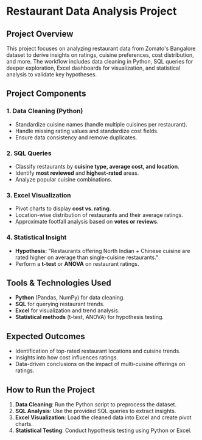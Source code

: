 # Restaurant Data Analysis Project

## Project Overview

This project focuses on analyzing restaurant data from Zomato's Bangalore dataset to derive insights on ratings, cuisine preferences, cost distribution, and more. The workflow includes data cleaning in Python, SQL queries for deeper exploration, Excel dashboards for visualization, and statistical analysis to validate key hypotheses.

## Project Components

### 1. Data Cleaning (Python)
- Standardize cuisine names (handle multiple cuisines per restaurant).
- Handle missing rating values and standardize cost fields.
- Ensure data consistency and remove duplicates.

### 2. SQL Queries
- Classify restaurants by **cuisine type, average cost, and location**.
- Identify **most reviewed** and **highest-rated** areas.
- Analyze popular cuisine combinations.

### 3. Excel Visualization
- Pivot charts to display **cost vs. rating**.
- Location-wise distribution of restaurants and their average ratings.
- Approximate footfall analysis based on **votes or reviews**.

### 4. Statistical Insight
- **Hypothesis:** "Restaurants offering North Indian + Chinese cuisine are rated higher on average than single-cuisine restaurants."
- Perform a **t-test** or **ANOVA** on restaurant ratings.

## Tools & Technologies Used
- **Python** (Pandas, NumPy) for data cleaning.
- **SQL** for querying restaurant trends.
- **Excel** for visualization and trend analysis.
- **Statistical methods** (t-test, ANOVA) for hypothesis testing.

## Expected Outcomes
- Identification of top-rated restaurant locations and cuisine trends.
- Insights into how cost influences ratings.
- Data-driven conclusions on the impact of multi-cuisine offerings on ratings.

## How to Run the Project
1. **Data Cleaning**: Run the Python script to preprocess the dataset.
2. **SQL Analysis**: Use the provided SQL queries to extract insights.
3. **Excel Visualization**: Load the cleaned data into Excel and create pivot charts.
4. **Statistical Testing**: Conduct hypothesis testing using Python or Excel.
